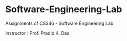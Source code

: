 # Software-Engineering-Lab
Assignments of CS346 - Software Engineering Lab

Instructor : Prof. Pradip K. Das
